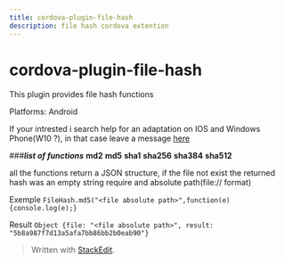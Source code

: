 ```yaml
---
title: cordova-plugin-file-hash
description: file hash cordova extention
---
```

# cordova-plugin-file-hash
This plugin provides file hash functions

Platforms: Android

If your intrested i search help for an adaptation on IOS and Windows Phone(W10 ?), in that case leave a message [here](https://github.com/LordKBX/cordova-plugin-file-hash/issues)

###***list of functions***
**md2**
**md5**
**sha1**
**sha256**
**sha384**
**sha512**

all the functions return a JSON structure, if the file not exist the returned hash was an empty string
require and absolute path(file:// format)

Exemple
`FileHash.md5("<file absolute path>",function(e){console.log(e);}`

Result
`Object {file: "<file absolute path>", result: "5b8a987f7d13a5afa7bb86bb2b0eab90"}`


> Written with [StackEdit](https://stackedit.io/).